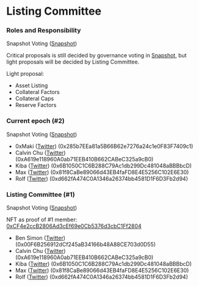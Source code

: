 # Listing Committee

### Roles and Responsibility

Snapshot Voting ([Snapshot](https://vote.cream.finance/#/cream-finance.eth/proposal/QmeLPHwPdELd9NN1PfEGeoLejh9xMmxpCS8G2XZL2efz4p))

Critical proposals is still decided by governance voting in [Snapshot](https://vote.cream.finance), but light proposals will be decided by Listing Committee.

Light proposal:

* Asset Listing
* Collateral Factors
* Collateral Caps
* Reserve Factors

### Current epoch (#2)

Snapshot Voting ([Snapshot](listing-committee.md#roles-and-responsibility))

* 0xMaki ([Twitter](listing-committee.md#undefined-1)) (0x285b7EEa81a5B66B62e7276a24c1e0F83F7409c1)
* Calvin Chu ([Twitter](https://twitter.com/calchulus)) (0xA619e118960A0ab71EEB410B662CABeC325a9cB0)
* Kiba ([Twitter](https://twitter.com/KibaGateaux)) (0x6B1050C1C6B288C79Ac1db299Dc481048aBBBbcD)
* Max ([Twitter](https://twitter.com/farmerdefi)) (0x81f8CaBe89066d43EB4faFD8E4E5256C102E6E30)
* Rolf ([Twitter](https://twitter.com/RolfHoefer)) (0xd662fA474C0A1346a26374bb4581D1F6D3Fb2d94)

### Listing Committee (#1)

Snapshot Voting ([Snapshot](https://vote.cream.finance/#/cream-finance.eth/proposal/QmZcFTwTXCvGAszJqsm12PfTRVpjL3xCZ7dysNyLtU8CL4))

NFT as proof of #1 member: [0xCF4e2ccB2806Ad3cEf69e0Cb5376d3cbC1Ff2804](https://etherscan.io/address/0xCF4e2ccB2806Ad3cEf69e0Cb5376d3cbC1Ff2804)

* Ben Simon ([Twitter](https://twitter.com/benjaminsimon97)) (0x00F6B256912dCf245aB34166b48A88CE703d0D55)
* Calvin Chu ([Twitter](https://twitter.com/calchulus)) (0xA619e118960A0ab71EEB410B662CABeC325a9cB0)
* Kiba ([Twitter](https://twitter.com/KibaGateaux)) (0x6B1050C1C6B288C79Ac1db299Dc481048aBBBbcD)
* Max ([Twitter](https://twitter.com/farmerdefi)) (0x81f8CaBe89066d43EB4faFD8E4E5256C102E6E30)
* Rolf ([Twitter](https://twitter.com/RolfHoefer)) (0xd662fA474C0A1346a26374bb4581D1F6D3Fb2d94)

###
